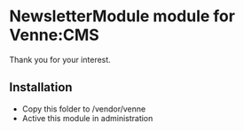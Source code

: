 
NewsletterModule module for Venne:CMS
=====================================

Thank you for your interest.

Installation
------------

- Copy this folder to /vendor/venne
- Active this module in administration
